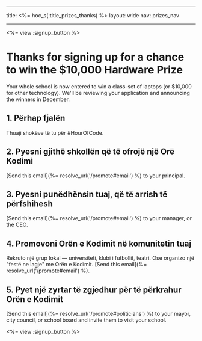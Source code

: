 * * *

title: <%= hoc_s(:title_prizes_thanks) %> layout: wide nav: prizes_nav

* * *

<%= view :signup_button %>

# Thanks for signing up for a chance to win the $10,000 Hardware Prize

Your whole school is now entered to win a class-set of laptops (or $10,000 for other technology). We'll be reviewing your application and announcing the winners in December.

## 1. Përhap fjalën

Thuaji shokëve të tu për #HourOfCode.

## 2. Pyesni gjithë shkollën që të ofrojë një Orë Kodimi

[Send this email](%= resolve_url('/promote#email') %) to your principal.

## 3. Pyesni punëdhënsin tuaj, që të arrish të përfshihesh

[Send this email](%= resolve_url('/promote#email') %) to your manager, or the CEO.

## 4. Promovoni Orën e Kodimit në komunitetin tuaj

Rekruto një grup lokal — universiteti, klubi i futbollit, teatri. Ose organizo një "festë ne lagje" me Orën e Kodimit. [Send this email](%= resolve_url('/promote#email') %).

## 5. Pyet një zyrtar të zgjedhur për të përkrahur Orën e Kodimit

[Send this email](%= resolve_url('/promote#politicians') %) to your mayor, city council, or school board and invite them to visit your school.

<%= view :signup_button %>